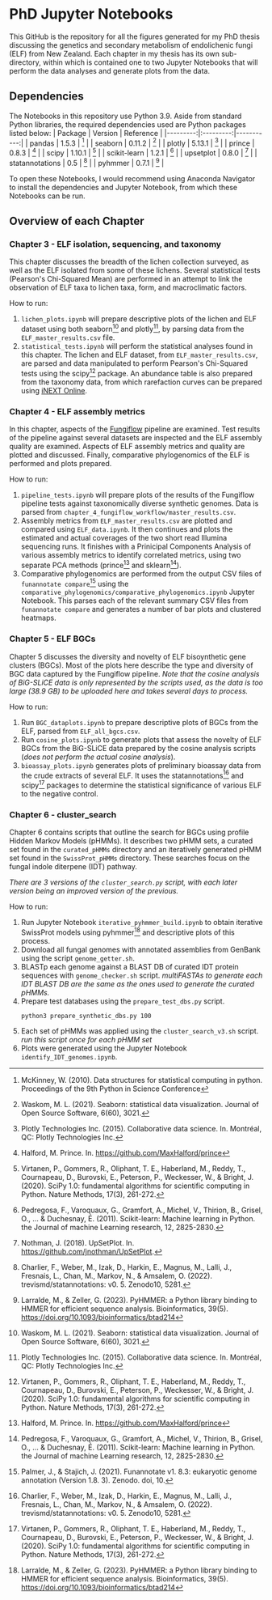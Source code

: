 # PhD Jupyter Notebooks

This GitHub is the repository for all the figures generated for my PhD thesis discussing the genetics and secondary metabolism of endolichenic fungi (ELF) from New Zealand.
Each chapter in my thesis has its own sub-directory, within which is contained one to two Jupyter Notebooks that will perform the data analyses and generate plots from the data.

## Dependencies

The Notebooks in this repository use Python 3.9. Aside from standard Python libraries, the required dependencies used are Python packages listed below:
| Package | Version | Reference |
|---------:|:---------:|-----------:|
| pandas | 1.5.3 | [^McKinney, 2010] |
| seaborn | 0.11.2 | [^Waskom, 2021] |
| plotly | 5.13.1 | [^Plotly Technologies Inc., 2015] |
| prince | 0.8.3 | [^Halford, 2022] |
| scipy | 1.10.1 | [^Virtanen et al., 2020] |
| scikit-learn | 1.2.1 | [^Pedregosa et al., 2011] |
| upsetplot | 0.8.0 | [^Nothman, 2018] |
| statannotations | 0.5 | [^Charlier et al., 2022] |
| pyhmmer | 0.7.1 | [^Larralde & Zeller, 2023] |

To open these Notebooks, I would recommend using Anaconda Navigator to install the dependencies and Jupyter Notebook, from which these Notebooks can be run.
[^McKinney, 2010]: McKinney, W. (2010). Data structures for statistical computing in python. Proceedings of the 9th Python in Science Conference
[^Waskom, 2021]: Waskom, M. L. (2021). Seaborn: statistical data visualization. Journal of Open Source Software, 6(60), 3021. 
[^Plotly Technologies Inc., 2015]: Plotly Technologies Inc. (2015). Collaborative data science. In. Montréal, QC: Plotly Technologies Inc.
[^Halford, 2022]: Halford, M. Prince. In. https://github.com/MaxHalford/prince 
[^Virtanen et al., 2020]: Virtanen, P., Gommers, R., Oliphant, T. E., Haberland, M., Reddy, T., Cournapeau, D., Burovski, E., Peterson, P., Weckesser, W., & Bright, J. (2020). SciPy 1.0: fundamental algorithms for scientific computing in Python. Nature Methods, 17(3), 261-272. 
[^Pedregosa et al., 2011]: Pedregosa, F., Varoquaux, G., Gramfort, A., Michel, V., Thirion, B., Grisel, O., ... & Duchesnay, É. (2011). Scikit-learn: Machine learning in Python. the Journal of machine Learning research, 12, 2825-2830.
[^Nothman, 2018]: Nothman, J. (2018). UpSetPlot. In. https://github.com/jnothman/UpSetPlot.
[^Charlier et al., 2022]: Charlier, F., Weber, M., Izak, D., Harkin, E., Magnus, M., Lalli, J., Fresnais, L., Chan, M., Markov, N., & Amsalem, O. (2022). trevismd/statannotations: v0. 5. Zenodo10, 5281. 
[^Larralde & Zeller, 2023]: Larralde, M., & Zeller, G. (2023). PyHMMER: a Python library binding to HMMER for efficient sequence analysis. Bioinformatics, 39(5). https://doi.org/10.1093/bioinformatics/btad214

## Overview of each Chapter

### Chapter 3 - ELF isolation, sequencing, and taxonomy

This chapter discusses the breadth of the lichen collection surveyed, as well as the ELF isolated from some of these lichens. Several statistical tests (Pearson's Chi-Squared Mean) are performed in an attempt to link the observation of ELF taxa to lichen taxa, form, and macroclimatic factors.

How to run:
1. `lichen_plots.ipynb` will prepare descriptive plots of the lichen and ELF dataset using both seaborn[^Waskom, 2021] and plotly[^Plotly Technologies Inc., 2015], by parsing data from the `ELF_master_results.csv` file.
2. `statistical_tests.ipynb` will perform the statistical analyses found in this chapter. The lichen and ELF dataset, from `ELF_master_results.csv`, are parsed and data manipulated to perform Pearson's Chi-Squared tests using the scipy[^Virtanen et al., 2020] package. An abundance table is also prepared from the taxonomy data, from which rarefaction curves can be prepared using [iNEXT Online](https://chao.shinyapps.io/iNEXTOnline/).

### Chapter 4 - ELF assembly metrics

In this chapter, aspects of the [Fungiflow](https://github.com/kellystyles/fungiflow) pipeline are examined. Test results of the pipeline against several datasets are inspected and the ELF assembly quality are examined. Aspects of ELF assembly metrics and quality are plotted and discussed. Finally, comparative phylogenomics of the ELF is performed and plots prepared.

How to run:
1. `pipeline_tests.ipynb` will prepare plots of the results of the Fungiflow pipeline tests against taxonomically diverse synthetic genomes. Data is parsed from `chapter_4_fungiflow_workflow/master_results.csv`.
2. Assembly metrics from `ELF_master_results.csv` are plotted and compared using `ELF_data.ipynb`. It then continues and plots the estimated and actual coverages of the two short read Illumina sequencing runs. It finishes with a Prinicipal Components Analysis of various assembly metrics to identify correlated metrics, using two separate PCA methods (prince[^Halford, 2022] and sklearn[^Pedregosa et al., 2011]).
3. Comparative phylogenomics are performed from the output CSV files of `funannotate compare`[^Palmer et al., 2021] using the `comparative_phylogenomics/comparative_phylogenomics.ipynb` Jupyter Notebook. This parses each of the relevant summary CSV files from `funannotate compare` and generates a number of bar plots and clustered heatmaps.

[^Palmer et al., 2021]: Palmer, J., & Stajich, J. (2021). Funannotate v1. 8.3: eukaryotic genome annotation (Version 1.8. 3). Zenodo. doi, 10. 

### Chapter 5 - ELF BGCs

Chapter 5 discusses the diversity and novelty of ELF bisoynthetic gene clusters (BGCs). Most of the plots here describe the type and diversity of BGC data captured by the Fungiflow pipeline.
*Note that the cosine analysis of BiG-SLiCE data is only represented by the scripts used, as the data is too large (38.9 GB) to be uploaded here and takes several days to process.*

How to run:
1. Run `BGC_dataplots.ipynb` to prepare descriptive plots of BGCs from the ELF, parsed from `ELF_all_bgcs.csv`.
2. Run `cosine_plots.ipynb` to generate plots that assess the novelty of ELF BGCs from the BiG-SLiCE data prepared by the cosine analysis scripts (*does not perform the actual cosine analysis*).
3. `bioassay_plots.ipynb` generates plots of preliminary bioassay data from the crude extracts of several ELF. It uses the statannotations[^Charlier et al., 2022] and scipy[^Virtanen et al., 2020] packages to determine the statistical significance of various ELF to the negative control.

### Chapter 6 - cluster_search

Chapter 6 contains scripts that outline the search for BGCs using profile Hidden Markov Models (pHMMs). It describes two pHMM sets, a curated set found in the `curated_pHMMs` directory and an iteratively generated pHMM set found in the `SwissProt_pHMMs` directory. These searches focus on the fungal indole diterpene (IDT) pathway.

*There are 3 versions of the `cluster_search.py` script, with each later version being an improved version of the previous.*

How to run:
1. Run Jupyter Notebook `iterative_pyhmmer_build.ipynb` to obtain iterative SwissProt models using pyhmmer[^Larralde & Zeller, 2023] and descriptive plots of this process.
2. Download all fungal genomes with annotated assemblies from GenBank using the script `genome_getter.sh`.
3. BLASTp each genome against a BLAST DB of curated IDT protein sequences with `genome_checker.sh` script.
  *multiFASTAs to generate each IDT BLAST DB are the same as the ones used to generate the curated pHMMs.*
4. Prepare test databases using the `prepare_test_dbs.py` script.
    ```
    python3 prepare_synthetic_dbs.py 100
    ```
5. Each set of pHMMs was applied using the `cluster_search_v3.sh` script.
  *run this script once for each pHMM set*
6. Plots were generated using the Jupyter Notebook `identify_IDT_genomes.ipynb`.